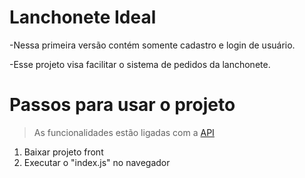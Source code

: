 # Lanchonete Ideal

-Nessa primeira versão contém somente cadastro e login de usuário.

-Esse projeto visa facilitar o sistema de pedidos da lanchonete.

# Passos para usar o projeto 
> As funcionalidades estão ligadas com a [API](https://github.com/Thaisrocha938/Back-end-Lanchonete)
1. Baixar projeto front
2. Executar o "index.js" no navegador
